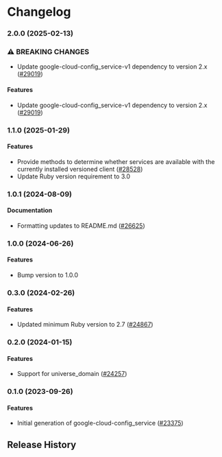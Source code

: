 # Changelog

### 2.0.0 (2025-02-13)

### ⚠ BREAKING CHANGES

* Update google-cloud-config_service-v1 dependency to version 2.x ([#29019](https://github.com/googleapis/google-cloud-ruby/issues/29019))

#### Features

* Update google-cloud-config_service-v1 dependency to version 2.x ([#29019](https://github.com/googleapis/google-cloud-ruby/issues/29019)) 

### 1.1.0 (2025-01-29)

#### Features

* Provide methods to determine whether services are available with the currently installed versioned client ([#28528](https://github.com/googleapis/google-cloud-ruby/issues/28528)) 
* Update Ruby version requirement to 3.0 

### 1.0.1 (2024-08-09)

#### Documentation

* Formatting updates to README.md ([#26625](https://github.com/googleapis/google-cloud-ruby/issues/26625)) 

### 1.0.0 (2024-06-26)

#### Features

* Bump version to 1.0.0 

### 0.3.0 (2024-02-26)

#### Features

* Updated minimum Ruby version to 2.7 ([#24867](https://github.com/googleapis/google-cloud-ruby/issues/24867)) 

### 0.2.0 (2024-01-15)

#### Features

* Support for universe_domain ([#24257](https://github.com/googleapis/google-cloud-ruby/issues/24257)) 

### 0.1.0 (2023-09-26)

#### Features

* Initial generation of google-cloud-config_service ([#23375](https://github.com/googleapis/google-cloud-ruby/issues/23375)) 

## Release History
